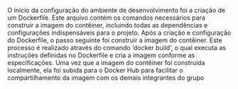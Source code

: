 O início da configuração do ambiente de desenvolvimento foi a criação de um Dockerfile. Este arquivo contém os comandos necessários para construir a imagem do contêiner, incluindo todas as dependências e configurações indispensáveis para o projeto.
Após a criação e configuração do Dockerfile, o passo seguinte foi construir a imagem do contêiner. Este processo é realizado através do comando ‘docker build’, o qual executa as instruções definidas no Dockerfile e cria a imagem conforme as especificações. Uma vez que a imagem do contêiner foi construída localmente, ela foi subida para o Docker Hub para facilitar o compartilhamento da imagem com os demais integrantes do grupo 
